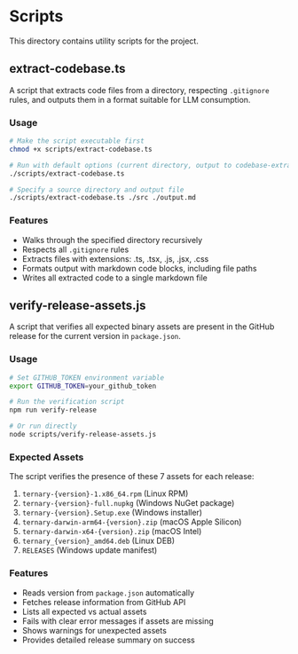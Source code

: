 # Scripts

This directory contains utility scripts for the project.

## extract-codebase.ts

A script that extracts code files from a directory, respecting `.gitignore` rules, and outputs them in a format suitable for LLM consumption.

### Usage

```bash
# Make the script executable first
chmod +x scripts/extract-codebase.ts

# Run with default options (current directory, output to codebase-extract.md)
./scripts/extract-codebase.ts

# Specify a source directory and output file
./scripts/extract-codebase.ts ./src ./output.md
```

### Features

- Walks through the specified directory recursively
- Respects all `.gitignore` rules
- Extracts files with extensions: .ts, .tsx, .js, .jsx, .css
- Formats output with markdown code blocks, including file paths
- Writes all extracted code to a single markdown file

## verify-release-assets.js

A script that verifies all expected binary assets are present in the GitHub release for the current version in `package.json`.

### Usage

```bash
# Set GITHUB_TOKEN environment variable
export GITHUB_TOKEN=your_github_token

# Run the verification script
npm run verify-release

# Or run directly
node scripts/verify-release-assets.js
```

### Expected Assets

The script verifies the presence of these 7 assets for each release:

1. `ternary-{version}-1.x86_64.rpm` (Linux RPM)
2. `ternary-{version}-full.nupkg` (Windows NuGet package)
3. `ternary-{version}.Setup.exe` (Windows installer)
4. `ternary-darwin-arm64-{version}.zip` (macOS Apple Silicon)
5. `ternary-darwin-x64-{version}.zip` (macOS Intel)
6. `ternary_{version}_amd64.deb` (Linux DEB)
7. `RELEASES` (Windows update manifest)

### Features

- Reads version from `package.json` automatically
- Fetches release information from GitHub API
- Lists all expected vs actual assets
- Fails with clear error messages if assets are missing
- Shows warnings for unexpected assets
- Provides detailed release summary on success
